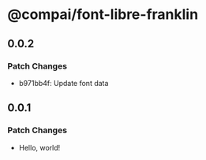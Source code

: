 # @compai/font-libre-franklin

## 0.0.2

### Patch Changes

- b971bb4f: Update font data

## 0.0.1

### Patch Changes

- Hello, world!
